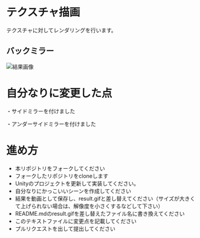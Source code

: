 # テクスチャ描画
テクスチャに対してレンダリングを行います。

## バックミラー
![結果画像](result.gif)

# 自分なりに変更した点
・サイドミラーを付けました

・アンダーサイドミラーを付けました


# 進め方

- 本リポジトリをフォークしてください
- フォークしたリポジトリをcloneします
- Unityのプロジェクトを更新して実装してください。
- 自分なりにかっこいいシーンを作成してください
- 結果を動画として保存し、result.gifと差し替えてください（サイズが大きくて上げられない場合は、解像度を小さくするなどして下さい）
- README.mdのresult.gifを差し替えたファイル名に書き換えてください
- このテキストファイルに変更点を記載してください
- プルリクエストを出して提出してください

